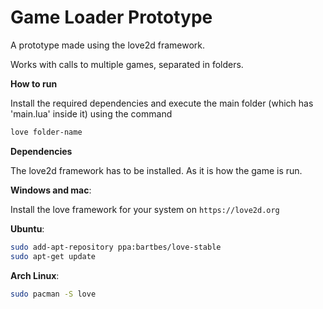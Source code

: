  Game Loader Prototype
==========

A prototype made using the love2d framework.

Works with calls to multiple games, separated in folders.


**How to run**

Install the required dependencies and execute the main folder (which has 'main.lua' inside it) using the command
```bash
love folder-name
```


**Dependencies**

The love2d framework has to be installed. As it is how the game is run.


**Windows and mac**:

Install the love framework for your system on ```https://love2d.org```

**Ubuntu**:

```bash
sudo add-apt-repository ppa:bartbes/love-stable
sudo apt-get update
```

**Arch Linux**:

```bash
sudo pacman -S love
```
